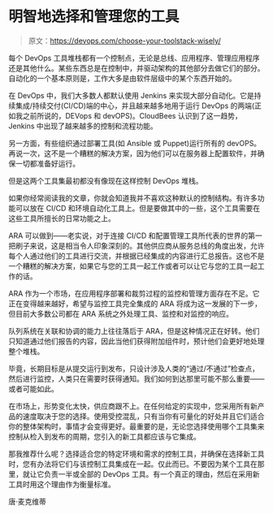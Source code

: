 # 明智地选择和管理您的工具

> 原文：<https://devops.com/choose-your-toolstack-wisely/>

每个 DevOps 工具堆栈都有一个控制点，无论是总线、应用程序、管理应用程序还是其他什么。某些东西总是在控制中，并驱动架构的其他部分去做它们的部分。自动化的一个基本原则是，工作大多是由软件层级中的某个东西开始的。

在 DevOps 中，我们大多数人都默认使用 Jenkins 来实现大部分自动化。它是持续集成/持续交付(CI/CD)端的中心，并且越来越多地用于运行 DevOps 的两端(正如我之前所说的，DEVops 和 devOPS)。CloudBees 认识到了这一趋势，Jenkins 中出现了越来越多的控制和流程功能。

另一方面，有些组织通过部署工具(如 Ansible 或 Puppet)运行所有的 devOPS。再说一次，这不是一个糟糕的解决方案，因为他们可以在服务器上配置软件，并确保一切都准备好运行。

但是这两个工具集最初都没有像现在这样控制 DevOps 堆栈。

如果你经常阅读我的文章，你就会知道我并不喜欢这种默认的控制结构。有许多功能可以放在 CI/CD 和环境自动化工具上。但是要做其中的一些，这个工具需要在这些工具所擅长的日常功能之上。

ARA 可以做到——老实说，对于连接 CI/CD 和配置管理工具所代表的世界的第一把刷子来说，这是相当令人印象深刻的。其他供应商从服务总线的角度出发，允许每个人通过他们的工具进行交流，并根据已经集成的内容进行汇总报告。这也不是一个糟糕的解决方案，如果它与您的工具一起工作或者可以让它与您的工具一起工作的话。

ARA 作为一个市场，在应用程序部署和裁剪过程的监控和管理方面存在不足。它正在变得越来越好，希望与监控工具完全集成的 ARA 将成为这一发展的下一步，但目前大多数公司都在 ARA 系统之外处理工具、监控和对监控的响应。

队列系统在关联和协调的能力上往往落后于 ARA，但是这种情况正在好转。他们只知道通过他们报告的内容，因此当他们获得附加组件时，预计他们会更好地处理整个堆栈。

毕竟，长期目标是从提交运行到发布，只设计涉及人类的“通过/不通过”检查点，然后进行监控，人类只在需要时获得通知。我们如何到达那里可能不那么重要——或者可能如此。

在市场上，形势变化太快，供应商跟不上。在任何给定的实现中，您采用所有新产品的速度取决于您的选择。使用受控混乱，只有当你有可量化的好处并且它们适合你的整体架构时，事情才会变得更好。最重要的是，无论您选择使用哪个工具集来控制从检入到发布的周期，您引入的新工具都应该与它集成。

那我推荐什么呢？选择适合您的特定环境和需求的控制工具，并确保在选择新工具时，您有办法将它们与该控制工具集成在一起。仅此而已。不要因为某个工具在那里，就让它负责一半或全部的 DevOps 工具。有一个真正的理由，然后在采用新工具时用这个理由作为衡量标准。

唐·麦克维蒂
